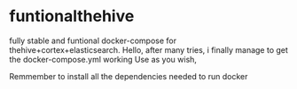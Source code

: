 # funtionalthehive
fully stable and funtional docker-compose for thehive+cortex+elasticsearch.
Hello, after many tries, i finally manage to get the docker-compose.yml working
Use as you wish,

Remmember to install all the dependencies needed to run docker
